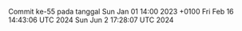 Commit ke-55 pada tanggal Sun Jan 01 14:00 2023 +0100
Fri Feb 16 14:43:06 UTC 2024
Sun Jun  2 17:28:07 UTC 2024
